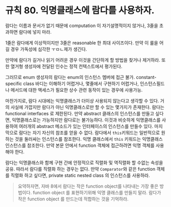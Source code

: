 # 규칙 80. 익명클래스에 람다를 사용하자.

람다는 이름과 문서가 없기 때문에 computation 이 자기설명적이지 않거나, 3줄을 초과하면 람다에 넣지 마라.

1줄은 람다에게 이상적이지만 3줄은 reasonable 한 최대 사이즈이다. 만약 이 룰을 어길 경우 가독성에 심각한 ㅜㅁㄴ제가 생긴다.

만약에 람다가 길거나 읽기 어려운 경우 이것을 간단하게 할 방법을 찾거나 제거하라. 또한 열거형 생성자에 전달된 인수는 정적 컨텍스트에서 평가된다.

그러므로 enum 생성자의 람다는 enum의 인스턴스 멤버에 접근 불가. constant-specific class 바디는 이해하기 어렵거나, 몇줄에서 구현하기 어렵거나, 인스턴스필드나 메서드에 대한 액세스가 필요한 상수 관련 동작이 있는 경우에 사용가능.

마찬가지로, 람다 시대에는 익명클래스가 더이상 사용되지 않는다고 생각할 수 있다. 거의 사실에 가깝지만 람다가 아닌 익명클래스로만 할 수 있는 몇가지가 존재한다.
람다는 functional interfaces 로 제한된다. 만약 abstract 클래스의 인스턴스를 만들고 싶다면, 익명클래스로는 가능하지만 람다로는 불가능하다. 
이것과 비슷하게 익명클래스를 사용하여 여러개의 abstract 메소드가 있는 인터페이스의 인스턴스를 만들수 있다.
마지막으로 람다는 자기 자신의 참조를 얻을 수 없다. 람다에서 `this`키워드는 일반적으로 원하는 것을 둘러싸는 인스턴스를 참조한다. 익명 클래스에서 `this` 키워드는 익명클래스 인스턴스를 참조한다. 만약 본문 안에서 function 객체에 접근하려면 익명 객체를 사용해야 한다. 

람다는 익명클래스와 함께 구현 간에 안정적으로 직렬화 및 역직렬화 할 수없는 속성을 공유. 따라서 람다를 직렬화 하는 경우는 없다.
만약 `Comparator`와 같은 function 객체를 직렬화 하고 싶다면, private static nested class 의 인스턴스를 사용하라.

> 요약하자면, 자바 8에서 람다는 작은 function object를 나타내는 가장 좋은 방법이다. function object 를 표현하기위해 익명 클래스를 만들지 말라. 람다가 작은 function object 를 만드는데 적합하는 것을 기억하라.


  